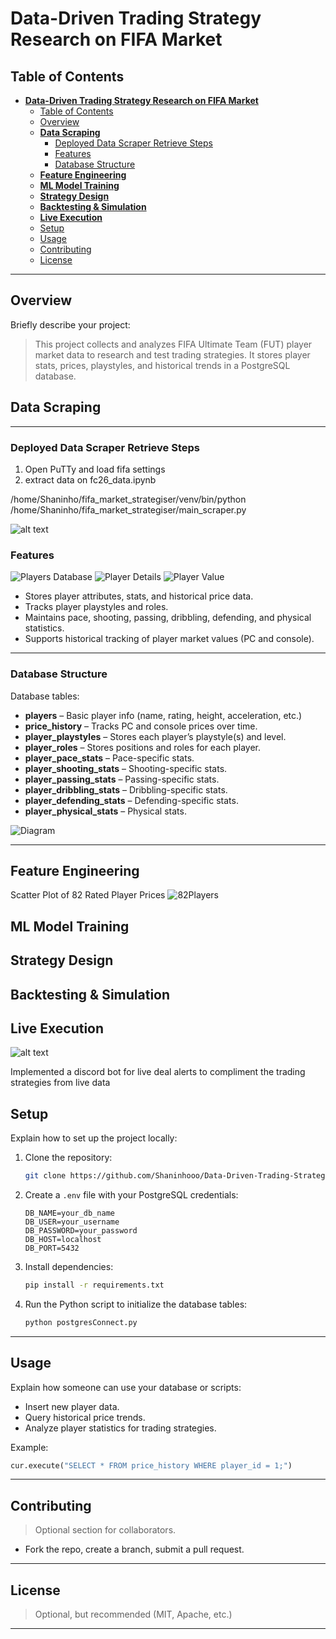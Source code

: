 
# **Data-Driven Trading Strategy Research on FIFA Market**

## Table of Contents

- [**Data-Driven Trading Strategy Research on FIFA Market**](#data-driven-trading-strategy-research-on-fifa-market)
  - [Table of Contents](#table-of-contents)
  - [Overview](#overview)
  - [**Data Scraping**](#data-scraping)
    - [Deployed Data Scraper Retrieve Steps](#deployed-data-scraper-retrieve-steps)
    - [Features](#features)
    - [Database Structure](#database-structure)
  - [**Feature Engineering**](#feature-engineering)
  - [**ML Model Training**](#ml-model-training)
  - [**Strategy Design**](#strategy-design)
  - [**Backtesting \& Simulation**](#backtesting--simulation)
  - [**Live Execution**](#live-execution)
  - [Setup](#setup)
  - [Usage](#usage)
  - [Contributing](#contributing)
  - [License](#license)

---

## Overview

Briefly describe your project:

> This project collects and analyzes FIFA Ultimate Team (FUT) player market data to research and test trading strategies. It stores player stats, prices, playstyles, and historical trends in a PostgreSQL database.

## **Data Scraping**

---

### Deployed Data Scraper Retrieve Steps

1. Open PuTTy and load fifa settings
2. extract data on fc26_data.ipynb

/home/Shaninho/fifa_market_strategiser/venv/bin/python /home/Shaninho/fifa_market_strategiser/main_scraper.py

![alt text](png/autoscraping.png)

### Features
![Players Database](png/FUTBINplayers.png)
![Player Details](png/playerdetails.png)
![Player Value](png/playervalue.png)
* Stores player attributes, stats, and historical price data.
* Tracks player playstyles and roles.
* Maintains pace, shooting, passing, dribbling, defending, and physical statistics.
* Supports historical tracking of player market values (PC and console).

---

### Database Structure

Database tables:

* **players** – Basic player info (name, rating, height, acceleration, etc.)
* **price\_history** – Tracks PC and console prices over time.
* **player\_playstyles** – Stores each player’s playstyle(s) and level.
* **player\_roles** – Stores positions and roles for each player.
* **player\_pace\_stats** – Pace-specific stats.
* **player\_shooting\_stats** – Shooting-specific stats.
* **player\_passing\_stats** – Passing-specific stats.
* **player\_dribbling\_stats** – Dribbling-specific stats.
* **player\_defending\_stats** – Defending-specific stats.
* **player\_physical\_stats** – Physical stats.

![Diagram](png/Untitled(9).png)

---

## **Feature Engineering**

Scatter Plot of 82 Rated Player Prices
![82Players](png/82_prices.png)

## **ML Model Training**
## **Strategy Design**
## **Backtesting & Simulation**
## **Live Execution**

![alt text](png/discordbot.png)

Implemented a discord bot for live deal alerts to compliment the trading strategies from live data


## Setup

Explain how to set up the project locally:

1. Clone the repository:

   ```bash
   git clone https://github.com/Shaninhooo/Data-Driven-Trading-Strategy-Research-on-FIFA-Market.git
   ```
2. Create a `.env` file with your PostgreSQL credentials:

   ```env
   DB_NAME=your_db_name
   DB_USER=your_username
   DB_PASSWORD=your_password
   DB_HOST=localhost
   DB_PORT=5432
   ```
3. Install dependencies:

   ```bash
   pip install -r requirements.txt
   ```
4. Run the Python script to initialize the database tables:

   ```bash
   python postgresConnect.py
   ```

---

## Usage

Explain how someone can use your database or scripts:

* Insert new player data.
* Query historical price trends.
* Analyze player statistics for trading strategies.

Example:

```python
cur.execute("SELECT * FROM price_history WHERE player_id = 1;")
```

---

## Contributing

> Optional section for collaborators.

* Fork the repo, create a branch, submit a pull request.

---

## License

> Optional, but recommended (MIT, Apache, etc.)

---

